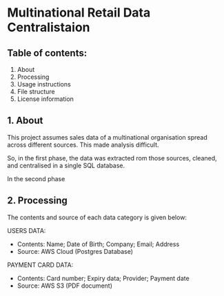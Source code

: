 # Multinational Retail Data Centralistaion

## Table of contents:
1. About
2. Processing
3. Usage instructions
4. File structure
5. License information

## 1. About

This project assumes sales data of a multinational organisation spread across different sources. This made analysis difficult.

So, in the first phase, the data was extracted rom those sources, cleaned, and centralised in a single SQL database.

In the second phase

## 2. Processing

The contents and source of each data category is given below:


USERS DATA:
* Contents: Name; Date of Birth; Company; Email; Address
* Source: AWS Cloud (Postgres Database)
 
PAYMENT CARD DATA:
* Contents: Card number; Expiry data; Provider; Payment date
* Source: AWS S3 (PDF document)


